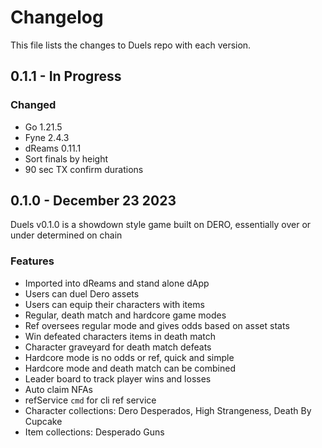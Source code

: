 # Changelog

This file lists the changes to Duels repo with each version.

## 0.1.1 - In Progress

### Changed
* Go 1.21.5
* Fyne 2.4.3
* dReams 0.11.1
* Sort finals by height
* 90 sec TX confirm durations


## 0.1.0 - December 23 2023

Duels v0.1.0 is a showdown style game built on DERO, essentially over or under determined on chain

### Features

* Imported into dReams and stand alone dApp
* Users can duel Dero assets  
* Users can equip their characters with items
* Regular, death match and hardcore game modes
* Ref oversees regular mode and gives odds based on asset stats
* Win defeated characters items in death match 
* Character graveyard for death match defeats
* Hardcore mode is no odds or ref, quick and simple
* Hardcore mode and death match can be combined
* Leader board to track player wins and losses
* Auto claim NFAs
* refService `cmd` for cli ref service
* Character collections: Dero Desperados, High Strangeness, Death By Cupcake
* Item collections: Desperado Guns
